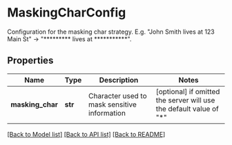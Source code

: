 # MaskingCharConfig

Configuration for the masking char strategy. E.g. \"John Smith lives at 123 Main St\" -> \"********* lives at ***********\".
## Properties
Name | Type | Description | Notes
------------ | ------------- | ------------- | -------------
**masking_char** | **str** | Character used to mask sensitive information | [optional]  if omitted the server will use the default value of "*"

[[Back to Model list]](../README.md#documentation-for-models) [[Back to API list]](../README.md#documentation-for-api-endpoints) [[Back to README]](../README.md)


